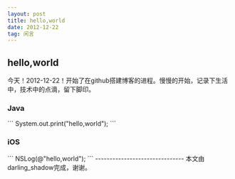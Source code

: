 ```yaml
---
layout: post
title: hello,world
date: 2012-12-22
tag: 闲言
---             
```

hello,world
----------

今天！2012-12-22！开始了在github搭建博客的进程。慢慢的开始，记录下生活中，技术中的点滴，留下脚印。

<h3>Java</h3>
```
System.out.print("hello,world");
```

<h3>iOS</h3>
```
NSLog(@"hello,world");
```
-------------------------------
本文由darling_shadow完成，谢谢。
 
 
